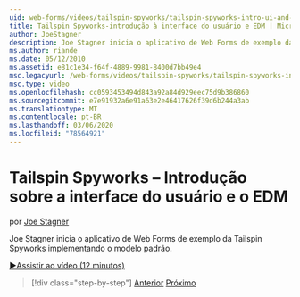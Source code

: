 ```yaml
---
uid: web-forms/videos/tailspin-spyworks/tailspin-spyworks-intro-ui-and-edm
title: Tailspin Spyworks-introdução à interface do usuário e EDM | Microsoft Docs
author: JoeStagner
description: Joe Stagner inicia o aplicativo de Web Forms de exemplo da Tailspin Spyworks implementando o modelo padrão.
ms.author: riande
ms.date: 05/12/2010
ms.assetid: e81c1e34-f64f-4889-9981-8400d7bb49e4
msc.legacyurl: /web-forms/videos/tailspin-spyworks/tailspin-spyworks-intro-ui-and-edm
msc.type: video
ms.openlocfilehash: cc0593453494d843a92a84d929eec75d9b386860
ms.sourcegitcommit: e7e91932a6e91a63e2e46417626f39d6b244a3ab
ms.translationtype: MT
ms.contentlocale: pt-BR
ms.lasthandoff: 03/06/2020
ms.locfileid: "78564921"
---
```

# <a name="tailspin-spyworks---intro-ui-and-edm"></a>Tailspin Spyworks – Introdução sobre a interface do usuário e o EDM

por [Joe Stagner](https://github.com/JoeStagner)

Joe Stagner inicia o aplicativo de Web Forms de exemplo da Tailspin Spyworks implementando o modelo padrão.

[&#9654;Assistir ao vídeo (12 minutos)](https://channel9.msdn.com/Blogs/ASP-NET-Site-Videos/tailspin-spyworks-intro-ui-and-edm)

> [!div class="step-by-step"]
> [Anterior](tailspin-spyworks-implementing-and-using-the-also-purchased-control.md)
> [Próximo](tailspin-spyworks-directory-organization.md)
